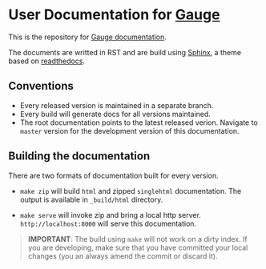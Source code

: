 # User Documentation for [Gauge](http://getgauge.io)

This is the repository for [Gauge documentation](https://docs.getgauge.io).

The documents are writted in RST and are build using [Sphinx](http://www.sphinx-doc.org/), a theme based on [readthedocs](https://github.com/snide/sphinx_rtd_theme/).

## Conventions

- Every released version is maintained in a separate branch.
- Every build will generate docs for all versions maintained.
- The root documentation points to the latest released verion. Navigate to `master` version for the development version of this documentation.

## Building the documentation

There are two formats of documentation built for every version.

- `make zip` will build `html` and zipped `singlehtml` documentation. The output is available in `_build/html` directory.

- `make serve` will invoke zip and bring a local http server. `http://localhost:8000` will serve this documentation.

> **IMPORTANT**: The build using `make` will not work on a dirty index. If you are developing, make sure that you have committed your local changes (you an always amend the commit or discard it). 

